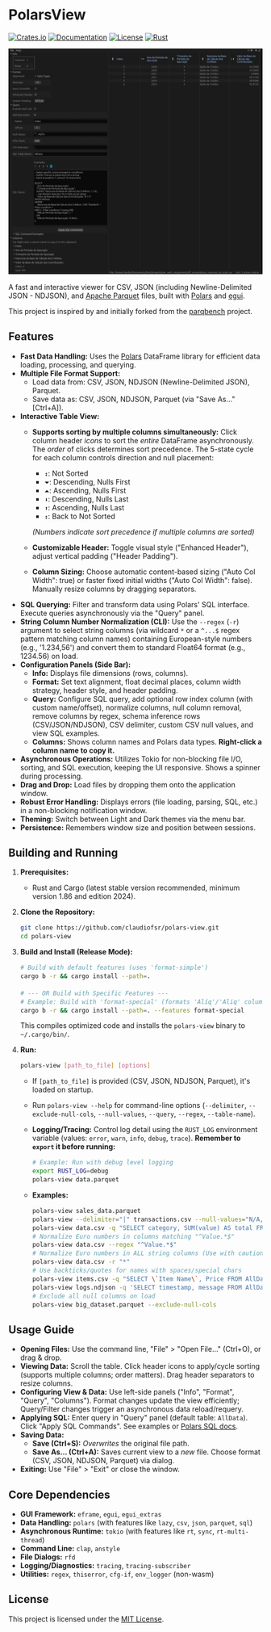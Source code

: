 # PolarsView

[![Crates.io](https://img.shields.io/crates/v/polars-view)](https://crates.io/crates/polars-view)
[![Documentation](https://docs.rs/polars-view/badge.svg)](https://docs.rs/polars-view)
[![License](https://img.shields.io/badge/License-MIT-yellow.svg)](LICENSE)
[![Rust](https://img.shields.io/badge/Rust-1.85+-orange.svg)](https://www.rust-lang.org)

![Polars View](polars-view.png)

A fast and interactive viewer for CSV, JSON (including Newline-Delimited JSON - NDJSON), and [Apache Parquet](https://parquet.apache.org) files, built with [Polars](https://www.pola.rs/) and [egui](https://github.com/emilk/egui).

This project is inspired by and initially forked from the [parqbench](https://github.com/Kxnr/parqbench) project.

## Features

*   **Fast Data Handling:** Uses the [Polars](https://www.pola.rs/) DataFrame library for efficient data loading, processing, and querying.
*   **Multiple File Format Support:**
    *   Load data from: CSV, JSON, NDJSON (Newline-Delimited JSON), Parquet.
    *   Save data as: CSV, JSON, NDJSON, Parquet (via "Save As..." [Ctrl+A]).
*   **Interactive Table View:**
    *   **Supports sorting by multiple columns simultaneously:** Click column header *icons* to sort the *entire* DataFrame asynchronously. The *order* of clicks determines sort precedence. The 5-state cycle for each column controls direction and null placement:
        - `↕`:  Not Sorted
        - `⏷`:  Descending, Nulls First
        - `⏶`:  Ascending, Nulls First
        - `⬇`:  Descending, Nulls Last
        - `⬆`:  Ascending, Nulls Last
        - `↕`:  Back to Not Sorted
        
        *(Numbers indicate sort precedence if multiple columns are sorted)*
    *   **Customizable Header:** Toggle visual style ("Enhanced Header"), adjust vertical padding ("Header Padding").
    *   **Column Sizing:** Choose automatic content-based sizing ("Auto Col Width": true) or faster fixed initial widths ("Auto Col Width": false). Manually resize columns by dragging separators.
*   **SQL Querying:** Filter and transform data using Polars' SQL interface. Execute queries asynchronously via the "Query" panel.
*   **String Column Number Normalization (CLI):** Use the `--regex` (`-r`) argument to select string columns (via wildcard `*` or a `^...$` regex pattern matching column names) containing European-style numbers (e.g., '1.234,56') and convert them to standard Float64 format (e.g., 1234.56) on load.
*   **Configuration Panels (Side Bar):**
    *   **Info:** Displays file dimensions (rows, columns).
    *   **Format:** Set text alignment, float decimal places, column width strategy, header style, and header padding.
    *   **Query:** Configure SQL query, add optional row index column (with custom name/offset), normalize columns, null column removal, remove columns by regex, schema inference rows (CSV/JSON/NDJSON), CSV delimiter, custom CSV null values, and view SQL examples.
    *   **Columns:** Shows column names and Polars data types. **Right-click a column name to copy it.**
*   **Asynchronous Operations:** Utilizes Tokio for non-blocking file I/O, sorting, and SQL execution, keeping the UI responsive. Shows a spinner during processing.
*   **Drag and Drop:** Load files by dropping them onto the application window.
*   **Robust Error Handling:** Displays errors (file loading, parsing, SQL, etc.) in a non-blocking notification window.
*   **Theming:** Switch between Light and Dark themes via the menu bar.
*   **Persistence:** Remembers window size and position between sessions.

## Building and Running

1.  **Prerequisites:**
    *   Rust and Cargo (latest stable version recommended, minimum version 1.86 and edition 2024).

2.  **Clone the Repository:**

    ```bash
    git clone https://github.com/claudiofsr/polars-view.git
    cd polars-view
    ```

3.  **Build and Install (Release Mode):**

    ```bash
    # Build with default features (uses 'format-simple')
    cargo b -r && cargo install --path=.

    # --- OR Build with Specific Features ---
    # Example: Build with 'format-special' (formats 'Alíq'/'Aliq' columns differently)
    cargo b -r && cargo install --path=. --features format-special
    ```
    This compiles optimized code and installs the `polars-view` binary to `~/.cargo/bin/`.

4.  **Run:**

    ```bash
    polars-view [path_to_file] [options]
    ```

    *   If `[path_to_file]` is provided (CSV, JSON, NDJSON, Parquet), it's loaded on startup.
    *   Run `polars-view --help` for command-line options (`--delimiter`, `--exclude-null-cols`, `--null-values`, `--query`, `--regex`, `--table-name`).
    *   **Logging/Tracing:** Control log detail using the `RUST_LOG` environment variable (values: `error`, `warn`, `info`, `debug`, `trace`). **Remember to `export` it before running:**
        ```bash
        # Example: Run with debug level logging
        export RUST_LOG=debug
        polars-view data.parquet
        ```

    *   **Examples:**
        ```bash
        polars-view sales_data.parquet
        polars-view --delimiter="|" transactions.csv --null-values="N/A,-"
        polars-view data.csv -q "SELECT category, SUM(value) AS total FROM AllData GROUP BY category"
        # Normalize Euro numbers in columns matching "^Value.*$"
        polars-view data.csv --regex "^Value.*$"
        # Normalize Euro numbers in ALL string columns (Use with caution!)
        polars-view data.csv -r "*"
        # Use backticks/quotes for names with spaces/special chars
        polars-view items.csv -q "SELECT \`Item Name\`, Price FROM AllData WHERE Price > 100.0"
        polars-view logs.ndjson -q 'SELECT timestamp, message FROM AllData WHERE level = "ERROR"'
        # Exclude all null columns on load
        polars-view big_dataset.parquet --exclude-null-cols
        ```

## Usage Guide

*   **Opening Files:** Use the command line, "File" > "Open File..." (Ctrl+O), or drag & drop.
*   **Viewing Data:** Scroll the table. Click header icons to apply/cycle sorting (supports multiple columns; order matters). Drag header separators to resize columns.
*   **Configuring View & Data:** Use left-side panels ("Info", "Format", "Query", "Columns"). Format changes update the view efficiently; Query/Filter changes trigger an asynchronous data reload/requery.
*   **Applying SQL:** Enter query in "Query" panel (default table: `AllData`). Click "Apply SQL Commands". See examples or [Polars SQL docs](https://docs.pola.rs/api/python/stable/reference/sql/index.html).
*   **Saving Data:**
    *   **Save (Ctrl+S):** *Overwrites* the original file path.
    *   **Save As... (Ctrl+A):** Saves current view to a *new* file. Choose format (CSV, JSON, NDJSON, Parquet) via dialog.
*   **Exiting:** Use "File" > "Exit" or close the window.

## Core Dependencies

*   **GUI Framework:** `eframe`, `egui`, `egui_extras`
*   **Data Handling:** `polars` (with features like `lazy`, `csv`, `json`, `parquet`, `sql`)
*   **Asynchronous Runtime:** `tokio` (with features like `rt`, `sync`, `rt-multi-thread`)
*   **Command Line:** `clap`, `anstyle`
*   **File Dialogs:** `rfd`
*   **Logging/Diagnostics:** `tracing`, `tracing-subscriber`
*   **Utilities:** `regex`, `thiserror`, `cfg-if`, `env_logger` (non-wasm)

## License

This project is licensed under the [MIT License](LICENSE).
